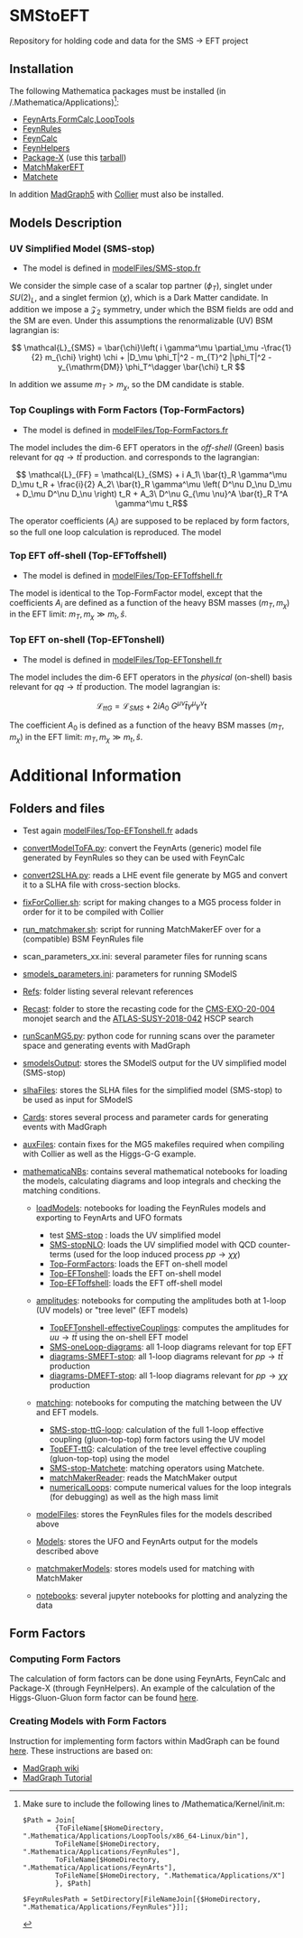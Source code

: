 # SMStoEFT
Repository for holding code and data for the SMS -> EFT project

## Installation

The following Mathematica packages must be installed (in <home folder>/.Mathematica/Applications)[^1]:

  * [FeynArts,FormCalc,LoopTools](https://feynarts.de/)
  * [FeynRules](https://feynrules.irmp.ucl.ac.be/)
  * [FeynCalc](https://feyncalc.github.io/)
  * [FeynHelpers](https://github.com/FeynCalc/feynhelpers)
  * [Package-X](https://gitlab.com/mule-tools/package-x) (use this [tarball](./packageX.tar.gz))
  * [MatchMakerEFT](https://ftae.ugr.es/matchmakereft/)
  * [Matchete](https://gitlab.com/matchete/matchete)

In addition [MadGraph5](https://launchpad.net/mg5amcnlo) with [Collier](https://collier.hepforge.org/) must also be installed.

## Models Description

### UV Simplified Model (SMS-stop)

 * The model is defined in [modelFiles/SMS-stop.fr](./modelFiles/SMS-stop.fr)

We consider the simple case of a scalar top partner ($\phi_T$), singlet under $SU(2)_L$, and a singlet fermion ($\chi$),
which is a Dark Matter candidate. In addition we impose a $\mathcal{Z}_2$ symmetry, under which the BSM fields are odd and the SM are even. Under this assumptions the renormalizable (UV) BSM lagrangian is:

```math
    \mathcal{L}_{SMS} = \bar{\chi}\left( i \gamma^\mu \partial_\mu -\frac{1}{2} m_{\chi} \right) \chi + |D_\mu \phi_T|^2 - m_{T}^2 |\phi_T|^2 - y_{\mathrm{DM}} \phi_T^\dagger \bar{\chi} t_R 
```

In addition we assume $m_T > m_{\chi}$, so the DM candidate is stable.

### Top Couplings with Form Factors (Top-FormFactors)

 * The model is defined in [modelFiles/Top-FormFactors.fr](./modelFiles/Top-FormFactors.fr)

The model includes the dim-6 EFT operators in the *off-shell* (Green) basis relevant for $q q \to t \bar{t}$ production.  and corresponds to the lagrangian:

```math
    \mathcal{L}_{FF} = \mathcal{L}_{SMS} + i A_1\ \bar{t}_R \gamma^\mu D_\mu t_R + \frac{i}{2} A_2\ \bar{t}_R \gamma^\mu \left( D^\nu D_\nu D_\mu + D_\mu D^\nu D_\nu \right)  t_R + A_3\ D^\nu G_{\mu \nu}^A \bar{t}_R T^A \gamma^\mu t_R
```

The operator coefficients ($A_i$) are supposed to be replaced by form factors, so the full one loop calculation is reproduced. The model

### Top EFT off-shell (Top-EFToffshell)

 * The model is defined in [modelFiles/Top-EFToffshell.fr](./modelFiles/Top-EFToffshell.fr)

The model is identical to the Top-FormFactor model, except that the coefficients $A_i$ are defined as a function of the heavy BSM masses ($m_T,m_{\chi}$) in the EFT limit: $m_T,m_{\chi} \gg m_t,\hat{s}$.


### Top EFT on-shell (Top-EFTonshell)

 * The model is defined in [modelFiles/Top-EFTonshell.fr](./modelFiles/Top-EFTonshell.fr)

The model includes the dim-6 EFT operators in the *physical* (on-shell) basis relevant for $q q \to t \bar{t}$ production. The model lagrangian is:

```math
    \mathcal{L}_{ttG} = \mathcal{L}_{SMS} + 2 i A_0\ G^{\mu\nu} \bar{t}\gamma^\mu \gamma^\nu t
```

The coefficient $A_0$ is defined as a function of the heavy BSM masses ($m_T,m_{\chi}$) in the EFT limit: $m_T,m_{\chi} \gg m_t,\hat{s}$.

# Additional Information

## Folders and files

 * Test again [modelFiles/Top-EFTonshell.fr](./modelFiles/Top-EFTonshell.fr) adads

 * [convertModelToFA.py](./convertModelToFA.py): convert the FeynArts (generic) model file generated by FeynRules so they can be used with FeynCalc
 
 * [convert2SLHA.py](convert2SLHA.py): reads a LHE event file generate by MG5 and convert it to a SLHA file with cross-section blocks.

 * [fixForCollier.sh](fixForCollier.sh): script for making changes to a MG5 process folder in order for it to be compiled with Collier

 * [run_matchmaker.sh](run_matchmaker.sh): script for running MatchMakerEF over for a (compatible) BSM FeynRules file
    
 * scan_parameters_xx.ini: several parameter files for running 
 scans

 * [smodels_parameters.ini](smodels_parameters.ini): parameters for running SModelS

 * [Refs](./Refs): folder listing several relevant references

 * [Recast](./Recast): folder to store the recasting code for the [CMS-EXO-20-004](https://cms-results.web.cern.ch/cms-results/public-results/publications/EXO-20-004/) monojet search and the [ATLAS-SUSY-2018-042](https://atlas.web.cern.ch/Atlas/GROUPS/PHYSICS/PAPERS/SUSY-2018-42/) HSCP search

 * [runScanMG5.py](runScanMG5.py): python code for running scans over the parameter space and generating events with MadGraph

 * [smodelsOutput](smodelsOutput): stores the SModelS output for the UV simplified model (SMS-stop)

 * [slhaFiles](slhaFiles): stores the SLHA files for the simplified model (SMS-stop) to be used as input for SModelS

 * [Cards](./Cards): stores several process and parameter cards for generating events with MadGraph

 * [auxFiles](./auxFiles): contain fixes for the MG5 makefiles required when compiling with Collier as well as the Higgs-G-G example.

 * [mathematicaNBs](./mathematicaNBs/): contains several mathematical notebooks for loading the models, calculating diagrams and loop integrals and checking the matching conditions.

    * [loadModels](./mathematicaNBs/loadModels): notebooks for loading the FeynRules models and exporting to FeynArts and UFO formats

        * test [SMS-stop](./mathematicaNBs/loadModels/SMS-stop.nb) : loads the UV simplified model
        * [SMS-stopNLO](./mathematicaNBs/loadModels/SMS-stopNLO.nb): loads the UV simplified model with QCD counter-terms (used for the loop induced process $pp \to \chi \chi$)
        * [Top-FormFactors](./mathematicaNBs/loadModels/Top-FormFactors.nb): loads the EFT on-shell model
        * [Top-EFTonshell](./mathematicaNBs/loadModels/Top-EFTonshell.nb): loads the EFT on-shell model
        * [Top-EFToffshell](./mathematicaNBs/loadModels/Top-EFToffshell.nb): loads the EFT off-shell model
    
    * [amplitudes](./mathematicaNBs/oneLoop): notebooks for computing the amplitudes both at 1-loop (UV models) or "tree level" (EFT models)

        * [TopEFTonshell-effectiveCouplings](./mathematicaNBs/amplitudes/TopEFTonshell-effectiveCouplings.nb): computes the amplitudes for $u u \rightarrow t \bar{t}$ using the on-shell EFT model
        * [SMS-oneLoop-diagrams](./mathematicaNBs/amplitudes/SMS-oneLoop-diagrams.nb): all 1-loop diagrams relevant for top EFT
         * [diagrams-SMEFT-stop](./mathematicaNBs/amplitudes/diagrams-SMEFT-stop.nb): all 1-loop diagrams relevant for $pp \to t \bar{t}$ production
        * [diagrams-DMEFT-stop](./mathematicaNBs/amplitudes/diagrams-DMEFT-stop.nb): all 1-loop diagrams relevant for $pp \to \chi \chi$ production         
    
    * [matching](./mathematicaNBs/matching): notebooks for computing the matching between the UV and EFT models.

         * [SMS-stop-ttG-loop](./mathematicaNBs/matching/SMS-stop-ttG-loop.nb): calculation of the full 1-loop effective coupling (gluon-top-top) form factors using the UV model
         * [TopEFT-ttG](./mathematicaNBs/matching/TopEFT-ttG.nb): calculation of the tree level effective coupling (gluon-top-top) using the  model
         * [SMS-stop-Matchete](./mathematicaNBs/matching/SMS-stop-Matchete.nb): matching operators using Matchete.
         * [matchMakerReader](./mathematicaNBs/matching/matchMakerReader.nb): reads the MatchMaker output
         * [numericalLoops](): compute numerical values for the loop integrals (for debugging) as well as the high mass limit
    
    * [modelFiles](./modelFiles): stores the FeynRules files for the models described above

    * [Models](./Models): stores the UFO and FeynArts output for the models described above

    * [matchmakerModels](./matchmakerModels): stores models used for matching with MatchMaker

    * [notebooks](./notebooks): several jupyter notebooks for plotting and analyzing the data
    

## Form Factors

### Computing Form Factors

The calculation of form factors can be done using FeynArts, FeynCalc and Package-X (through FeynHelpers).
An example of the calculation of the Higgs-Gluon-Gluon form factor can be found [here](./auxFiles/Examples/feyncalc-HGG.nb).

### Creating Models with Form Factors

Instruction for implementing form factors within MadGraph can be found [here](./InstructionsFormFactors.md). 
These instructions are based on:

 * [MadGraph wiki](https://cp3.irmp.ucl.ac.be/projects/madgraph/wiki/FormFactors)
 * [MadGraph Tutorial](./Refs/Hands-onStartToMG.pdf)
 

   

[^1]: Make sure to include the following lines to <home folder>/Mathematica/Kernel/init.m:

     ```
     $Path = Join[
             {ToFileName[$HomeDirectory, ".Mathematica/Applications/LoopTools/x86_64-Linux/bin"],
             ToFileName[$HomeDirectory, ".Mathematica/Applications/FeynRules"],
             ToFileName[$HomeDirectory, ".Mathematica/Applications/FeynArts"],
             ToFileName[$HomeDirectory, ".Mathematica/Applications/X"]
             }, $Path]

     $FeynRulesPath = SetDirectory[FileNameJoin[{$HomeDirectory, ".Mathematica/Applications/FeynRules"}]];                          
     ```     
 
